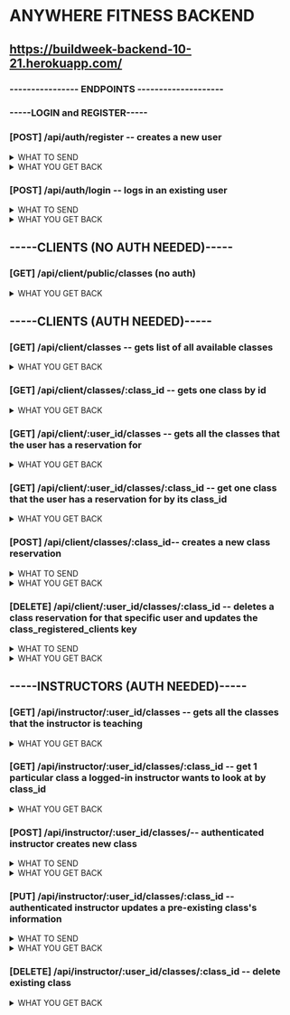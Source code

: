# ANYWHERE FITNESS BACKEND

##  https://buildweek-backend-10-21.herokuapp.com/

### ----------------  ENDPOINTS  -------------------- 

### **-----LOGIN and REGISTER-----**

### [POST]  /api/auth/register  -- creates a new user

<details>
role_id will be converted to actual id number, and only client or instructor will be accepted (all lowercase)
    <summary>WHAT TO SEND </summary>
    
```JSON
{
    "username": "string",
    "password": "string",
    "role_id": " 'client' or 'instructor'",
}
```

</details>

<details>
    <summary>WHAT YOU GET BACK</summary>

```JSON
{
    "user_id": "integer",
    "username": "string",
    "role_id": "integer"
}
```
</details>


### [POST]  /api/auth/login  -- logs in an existing user
<details>
    <summary> WHAT TO SEND </summary>

```JSON
{
    "username": "string",
    "password": "string"
}
```
</details>
<details>
    <summary> WHAT YOU GET BACK </summary>

```JSON
{
    "user_id": "integer",
    "role_id": "integer",
    "message": "Welcome back username",
    "token": "TOKEN"
}
```
</details>

## **-----CLIENTS (NO AUTH NEEDED)-----**

### [GET] /api/client/public/classes (no auth)

<details>
     <summary>WHAT YOU GET BACK</summary>

```JSON
[
    {
        "class_name": "Ride through the Alps",
        "class_date": "2021-10-15T07:00:00.000Z",
        "class_time": "09:00:00",
        "class_description": "Imagine bike travel but better"
    },
    {
        "class_name": "Relaxing Yoga",
        "class_date": "2021-10-21T07:00:00.000Z",
        "class_time": "18:00:00",
        "class_description": "Namaste"
    },
    {
        "class_name": "Bangin' Bhangra",
        "class_date": "2021-10-31T07:00:00.000Z",
        "class_time": "12:00:00",
        "class_description": "Bollywood dancing!"
    },
    {
        "class_name": "test",
        "class_date": "2021-10-31T07:00:00.000Z",
        "class_time": "09:00:00",
        "class_description": "BLAH BLAH BLAH"
    }
]
```
</details>

## **-----CLIENTS (AUTH NEEDED)-----**

### [GET] /api/client/classes -- gets list of all available classes

<details>
     <summary>WHAT YOU GET BACK</summary>

```JSON
[
    {
        "class_name": "Ride through the Alps",
        "class_type": "Spin",
        "class_date": "2021-10-15T07:00:00.000Z",
        "class_time": "09:00:00",
        "class_duration": 60,
        "class_description": "Imagine bike travel but better",
        "class_intensity": "medium",
        "class_registered_clients": 2,
        "class_max": 35
    },
    {
        "class_name": "Relaxing Yoga",
        "class_type": "Yoga",
        "class_date": "2021-10-21T07:00:00.000Z",
        "class_time": "18:00:00",
        "class_duration": 60,
        "class_description": "Namaste",
        "class_intensity": "low",
        "class_registered_clients": 3,
        "class_max": 20
    },
    {
        "class_name": "Bangin' Bhangra",
        "class_type": "Dance",
        "class_date": "2021-10-31T07:00:00.000Z",
        "class_time": "12:00:00",
        "class_duration": 30,
        "class_description": "Bollywood dancing!",
        "class_intensity": "high",
        "class_registered_clients": 0,
        "class_max": 10
    },
    {
        "class_name": "test",
        "class_type": "running",
        "class_date": "2021-10-31T07:00:00.000Z",
        "class_time": "09:00:00",
        "class_duration": 30,
        "class_description": "BLAH BLAH BLAH",
        "class_intensity": "high",
        "class_registered_clients": 2,
        "class_max": 5
    }
]
```
</details>

### [GET] /api/client/classes/:class_id -- gets one class by id

<details>
     <summary>WHAT YOU GET BACK</summary>

```JSON
{
    "class_name": "Bangin' Bhangra",
    "class_type": "Dance",
    "class_date": "2021-10-31T07:00:00.000Z",
    "class_time": "12:00:00",
    "class_duration": 30,
    "class_intensity": "high",
    "class_registered_clients": 0,
    "class_max": 10
}
```
</details>

### [GET] /api/client/:user_id/classes -- gets all the classes that the user has a reservation for 

<details>
     <summary>WHAT YOU GET BACK</summary>

```JSON
[
    {
        "class_id": 1,
        "reservation_id": 1,
        "class_name": "Bangin' Bhangra",
        "class_type": "Dance",
        "class_date": "2021-10-31T07:00:00.000Z",
        "class_time": "12:00:00",
        "class_registered_clients": 0
    },
    {
        "class_id": 3,
        "reservation_id": 4,
        "class_name": "Ride through the Alps",
        "class_type": "Spin",
        "class_date": "2021-10-15T07:00:00.000Z",
        "class_time": "09:00:00",
        "class_registered_clients": 2
    }
]
```
</details>

### [GET] /api/client/:user_id/classes/:class_id -- get one class that the user has a reservation for by its class_id

<details>
     <summary>WHAT YOU GET BACK</summary>

```JSON
{
    "class_id": 3,
    "reservation_id": 4,
    "class_name": "Ride through the Alps",
    "class_type": "Spin",
    "class_date": "2021-10-15T07:00:00.000Z",
    "class_time": "09:00:00",
    "class_registered_clients": 2
}
```
</details>


### [POST] /api/client/classes/:class_id-- creates a new class reservation
<details>
    <summary> WHAT TO SEND </summary>
    Don't need to send anything -- it will just need to be routed properly
</details>
<details>
    <summary> WHAT YOU GET BACK </summary>
class_registered_clients will increment by 1 each time a NEW CLIENT makes a class reservation. Each user will only be able to register for any 1 class once unless they delete their reservation and make a new one

```JSON
{
    "class_name": "twinkle bats",
    "class_type": "YOGAAAAAAA",
    "class_date": "2021-11-21T08:00:00.000Z",
    "class_time": "09:00:00",
    "class_duration": 30,
    "class_registered_clients": 3,
    "class_max": 5
}
```
</details>

###  [DELETE] /api/client/:user_id/classes/:class_id -- deletes a class reservation for that specific user and updates the class_registered_clients key
<details>
    <summary> WHAT TO SEND </summary>
    Don't need to send anything -- it will just need to be routed properly
</details>
<details>
    <summary> WHAT YOU GET BACK </summary>
class_registered_clients will decrement by 1 each time a user deletes their preexisting class reservation.

```JSON
{
    "message": "Reservation deleted!"
}
```
</details>

## **-----INSTRUCTORS (AUTH NEEDED)-----**

### [GET] /api/instructor/:user_id/classes -- gets all the classes that the instructor is teaching

<details>
    <summary> WHAT YOU GET BACK </summary>

```JSON
[
    {
        "user_id": 4,
        "class_id": 3,
        "class_name": "Ride through the Alps",
        "class_type": "Spin",
        "class_date": "2021-10-15T07:00:00.000Z",
        "class_time": "09:00:00",
        "class_duration": 60,
        "class_intensity": "medium",
        "class_location": "San Francisco",
        "class_registered_clients": 2,
        "class_max": 35
    },
    {
        "user_id": 4,
        "class_id": 2,
        "class_name": "Relaxing Yoga",
        "class_type": "Yoga",
        "class_date": "2021-10-21T07:00:00.000Z",
        "class_time": "18:00:00",
        "class_duration": 60,
        "class_intensity": "low",
        "class_location": "Berkeley",
        "class_registered_clients": 3,
        "class_max": 20
    }
]
```
</details>

### [GET] /api/instructor/:user_id/classes/:class_id -- get 1 particular class a logged-in instructor wants to look at by class_id

<details>
     <summary>WHAT YOU GET BACK</summary>

```JSON
{
    "user_id": 4,
    "class_id": 3,
    "class_name": "Ride through the Alps",
    "class_type": "Spin",
    "class_date": "2021-10-15T07:00:00.000Z",
    "class_time": "09:00:00",
    "class_duration": 60,
    "class_intensity": "medium",
    "class_location": "San Francisco",
    "class_registered_clients": 2,
    "class_max": 35
}
```
</details>

### [POST] /api/instructor/:user_id/classes/-- authenticated instructor creates new class
<details>
    <summary> WHAT TO SEND </summary>
    - class_time was not able to be validated, but it needs to be included
    - class_intensity needs to be one of the below words, all lowercase

    update: Added the ability to add a description (which is optional)

```JSON
{
    "class_name": "string", 
    "class_type": "string", 
    "class_date": "MM/DD/YYYY", 
    "class_time": "HH:MM", 
    "class_duration": "integer", 
    "class_description": "string (optional)",
    "class_intensity": " 'low', 'medium', or 'high' ", 
    "class_location": "string",
    "class_registered_clients": "integer, but will default to 0 if left blank",
    "class_max": "integer but will default to 5 if left blank"
} 
```
</details>
<details>
    <summary> WHAT YOU GET BACK </summary>

```JSON
{
    "user_id": "integer",
    "class_id": "integer",
    "class_name": "string",
    "class_type": "string",
    "class_date": "YYYY-MM-DDT07:00:00.000Z",
    "class_time": "HH:MM:SS",
    "class_duration": "integer",
    "class_intensity": "string",
    "class_location": "string",
    "class_registered_clients": "integer",
    "class_max": "integer"
}
```
</details>



### [PUT] /api/instructor/:user_id/classes/:class_id -- authenticated instructor updates a pre-existing class's information
<details>
    <summary> WHAT TO SEND </summary>

```JSON
{
    "class_name": "string", 
    "class_type": "string", 
    "class_date": "MM/DD/YYYY must be this format", 
    "class_time": "HH:MM must be this format", 
    "class_duration": "integer", 
    "class_intensity": " 'low', 'medium', or 'high' ", 
    "class_location": "string",
    "class_registered_clients": "integer, but will default to 0 if left blank",
    "class_max": "integer but will default to 5 if left blank"
}
```
</details>
<details>
    <summary> WHAT YOU GET BACK </summary>

```JSON
{
    "user_id": 3,
    "class_id": 6,
    "class_name": "INSANITY",
    "class_type": "HIIT",
    "class_date": "2021-10-31T07:00:00.000Z",
    "class_time": "09:00:00",
    "class_duration": 30,
    "class_intensity": "high",
    "class_location": "home",
    "class_registered_clients": 2,
    "class_max": 5
}
```
</details>

### [DELETE] /api/instructor/:user_id/classes/:class_id -- delete existing class

<details>
    <summary> WHAT YOU GET BACK </summary>
    will also delete all reservations that people have made for this class.
```JSON
{
    "message": "Class successfully deleted!"
}
}
```
</details>
